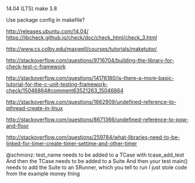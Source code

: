 14.04 (LTS)
    make 3.8

Use package config in makefile?

http://releases.ubuntu.com/14.04/
https://libcheck.github.io/check/doc/check_html/check_3.html

http://www.cs.colby.edu/maxwell/courses/tutorials/maketutor/

http://stackoverflow.com/questions/9716704/building-the-library-for-check-test-c-framework

http://stackoverflow.com/questions/14176180/is-there-a-more-basic-tutorial-for-the-c-unit-testing-framework-check/15046864#comment63521263_15046864

http://stackoverflow.com/questions/1662909/undefined-reference-to-pthread-create-in-linux

http://stackoverflow.com/questions/8671366/undefined-reference-to-pow-and-floor

http://stackoverflow.com/questions/259784/what-libraries-need-to-be-linked-for-timer-create-timer-settime-and-other-timer


@schmonz:
test_name needs to be added to a TCase with tcase_add_test
And then the TCase needs to be added to a Suite
And then your test main() needs to add the Suite to an SRunner, which you tell to run
I just stole code from the example money thing
